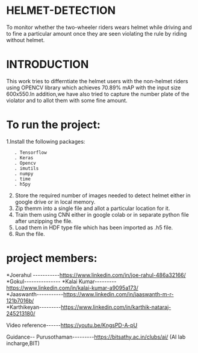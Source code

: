 
# HELMET-DETECTION
 To monitor whether the two-wheeler riders wears helmet while driving and to fine a particular amount once they are seen violating the rule by riding without helmet.
 
 # INTRODUCTION
 This work tries to differntiate the helmet users with the non-helmet riders using OPENCV library which achieves  70.89% mAP with the input size 600x550.In addition,we have also tried to capture the number plate of the violator and to allot them with some fine amount.
  
 # To run the project:
 1.Install the following packages:
 ```
    . Tensorflow
    . Keras
    . Opencv
    . imutils
    . numpy
    . time
    . h5py
  ```  
  2. Store the required number of images needed to detect helmet either in google drive or in local memory.
  3. Zip themm into a single file and allot a particular location for it.
  4. Train them using CNN either in google colab or in  separate python file after unzipping the file.
  5. Load them in HDF type file which has been imported as .h5 file.
  6. Run the file.
  
  
 # project members:
  *Joerahul -----------https://www.linkedin.com/in/joe-rahul-486a32166/
  *Gokul---------------
  *Kalai Kumar---------https://www.linkedin.com/in/kalai-kumar-a9095a173/   
  *Jaaswanth-----------https://www.linkedin.com/in/jaaswanth-m-r-121b7016b/   
  *Karthikeyan---------https://www.linkedin.com/in/karthik-nataraj-245213180/
  
  Video reference------https://youtu.be/KngsPD-A-pU
  
  Guidance-- 
  Purusothaman---------https://bitsathy.ac.in/clubs/ai/
   (AI lab incharge,BIT) 
